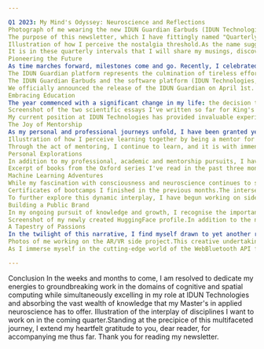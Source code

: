 ```yaml
---

Q1 2023: My Mind's Odyssey: Neuroscience and Reflections
Photograph of me wearing the new IDUN Guardian Earbuds (IDUN Technologies, 2023).As I recently celebrated my 25th birthday, I found myself contemplating the nature of time and its impact on my life. In the midst of this introspection, I was struck by the idea of starting a personal newsletter, a departure from my usual scientific and technical writings.
The purpose of this newsletter, which I have fittingly named "Quarterly Updates" or simply "News", is to provide a platform for me to share my thoughts, ideas, and life updates with family, friends, coworkers, and random people on the internet. This outlet offers me the freedom to write without the constraints of adhering to a rigid structure or providing extensive citations, allowing me to indulge in the ebb and flow of my thoughts.
Illustration of how I perceive the nostalgia threshold.As the name suggests, I intend to write and publish these updates every three months, a timeframe I find particularly significant. To me, this period represents a threshold beyond which the recent past begins to fade into the realm of nostalgia. This phenomenon manifests itself in various forms, from listening to a long-forgotten song to catching a whiff of a familiar scent or savouring a long-missed flavour.
It is in these quarterly intervals that I will share my musings, discoveries, and experiences, all the while embracing the unbridled freedom of expression that this format allows.
Pioneering the Future
As time marches forward, milestones come and go. Recently, I celebrated my 1.5-year workiversary with IDUN Technologies, a company at the forefront of cutting-edge brain-computer interfaces. Over the past year, we have diligently worked on our latest release: the IDUN Guardian platform.
The IDUN Guardian platform represents the culmination of tireless efforts to refine and advance our brain-sensing earbuds and accompanying software platform. Our new hardware version incorporates a host of improvements and an entirely new form factor, paving the way for groundbreaking applications in neuroscience, consumer health, and wellness. Meanwhile, our software platform has been meticulously crafted to enable bidirectional streaming, storage, and processing of neuronal data through the cloud.
The IDUN Guardian Earbuds and the software platform (IDUN Technologies, 2023).My involvement in the software development aspect of the project has been both challenging and rewarding. As with any great endeavour, the journey has been riddled with obstacles and opportunities for learning. Through overcoming these challenges, I have expanded my knowledge and honed my skills in full-stack software engineering, all while being part of a team striving to make a lasting impact on the world.
We officially announced the release of the IDUN Guardian on April 1st. The potential of this technology is immense, and only time will reveal the full extent of its impact. It is with great pride and gratitude that I find myself in the unique position of helping to shape the future with this pioneering technology.
Embracing Education
The year commenced with a significant change in my life: the decision to return to the world of academia after a six-month hiatus. Although my break from formal education was filled with immersive bootcamps in machine learning, I yearned for a deeper understanding of the intricate workings of the human mind. Thus, I embarked on an exciting new journey - pursuing a part-time online Master's in Applied Neuroscience at the prestigious King's College London.
Screenshot of the two scientific essays I've written so far for King's College.This new academic endeavour has allowed me to explore the captivating realms of neurobiology and cognitive psychology, which are integral to my long-term goal of working on whole-brain emulation and uploading consciousness to the internet. It may seem like an ambitious pursuit for someone unfamiliar with my aspirations. However, I firmly believe that acquiring a deep understanding of neuroscience, biology, psychology, and even philosophy is paramount to achieving these goals. The past three months have been nothing short of extraordinary as I have delved into two scientific essays covering various topics, from human brain organoids and animal models to attention and consciousness.
My current position at IDUN Technologies has provided invaluable experience, but it is the combination of this practical exposure and a strong foundation in neuroscience principles that will propel me forward in my quest to unravel the mysteries of human consciousness.
The Joy of Mentorship
As my personal and professional journeys unfold, I have been granted yet another rewarding opportunity: the role of an industry expert at the SAE Institute. Here, I have had the distinct pleasure of supporting three Bachelor's students in their thesis and final project endeavours. This experience has not only allowed me to share my accumulated knowledge but also to cultivate my teaching abilities and further refine my understanding of complex topics.
Illustration of how I perceive learning together by being a mentor for students.The process of mentoring these students has been both enlightening and enjoyable. In many ways, this mentorship role serves as a reminder of my own academic journey, providing me with a renewed sense of appreciation for the guidance and support I have received along the way.
Through the act of mentoring, I continue to learn, and it is with immense gratitude that I embrace this opportunity to give back to the next generation of aspiring scientists, engineers, and designers.
Personal Explorations
In addition to my professional, academic and mentorship pursuits, I have devoted much time to personal exploration, particularly delving into Oxford's "A Short Introduction" book series on mathematical neuroscience and consciousness. This intellectual journey has been captivating as I grapple with the profound questions surrounding the nature of consciousness and its implications for our understanding of reality.
Excerpt of books from the Oxford series I've read in the past three months.This fascination with consciousness and the desire to understand it from a theoretical standpoint are driving forces behind my ongoing studies in applied neuroscience and professional career in neurotechnology.
Machine Learning Adventures
While my fascination with consciousness and neuroscience continues to shape my academic journey, my passion for machine learning remains vital to my personal and professional growth. As mentioned, I completed bootcamps at Constructor Learning and Udacity in Applied Machine Learning and MLOps Engineering.
Certificates of bootcamps I finished in the previous months.The intersection of machine learning and neuroscience is a fertile ground for innovation and discovery. Thankfully, my work at IDUN Technologies enables me to maintain a strong connection with these subjects, as I am constantly exposed to projects involving neuronal data and the intricacies of the human mind. This unique vantage point allows me to apply my machine learning skills meaningfully and transformatively.
To further explore this dynamic interplay, I have begun working on side projects in the field of neuroinformatics, where my newfound machine learning expertise is being put to the test. Eager to expand my knowledge and refine my skills, I am committed to diving headfirst into these projects, maintaining the same drive and determination that have characterised my pursuits thus far.
Building a Public Brand
In my ongoing pursuit of knowledge and growth, I recognise the importance of building a public brand and sharing my journey with those who share similar interests and aspirations. The creation of this newsletter is a testament to that commitment, providing a platform through which I can document my progress and engage with others passionate about whole brain emulation, mind uploading, and the broader field of neurotechnology.
Screenshot of my newly created HuggingFace profile.In addition to the newsletter, I have strategically decided to establish a presence on various platforms tailored to the interests of the inquisitive minds who wish to accompany me on this remarkable adventure. Among these platforms, my account on HuggingFace stands out as a particularly notable addition. This online space is dedicated to showcasing my endeavours as a machine learning engineer, providing a transparent and accessible way for others to witness my growth and development within the field.
A Tapestry of Passions
In the twilight of this narrative, I find myself drawn to yet another realm of tiny exploration: the world of 3D programming and spatial computing. Despite the myriad pursuits that occupy my time, the allure of this fascinating domain has proven irresistible as I embark on a new side project with a dear friend. Together, we endeavour to create a small proof of concept for an augmented reality keyboard that adheres to the user's hand and boasts GPT-4 autocomplete functionality and an innovative design.
Photos of me working on the AR/VR side project.This creative undertaking has rekindled my passion for React-Three-Fiber and introduced me to a new physics engine, igniting my technical imagination and reaffirming my belief in the boundless potential of the web platform. The rapid advancements in 3D technology, generative AI, and client-side machine learning (e.g., WebGPU) serve as powerful reminders of the ever-evolving landscape that lies before us.
As I immerse myself in the cutting-edge world of the WebBluetooth API for IDUN Technologies and eagerly anticipate the release of Apple's mixed reality headset and Meta's Quest 3, I cannot help but ponder the future of spatial computing and IoT/edge AI. A harmonious blend of intelligent client-side applications, low-latency edge cloud streaming, and potent cloud-based GPUs may herald a new era of spatial and cognitive computing innovation.

---
```


Conclusion
In the weeks and months to come, I am resolved to dedicate my energies to groundbreaking work in the domains of cognitive and spatial computing while simultaneously excelling in my role at IDUN Technologies and absorbing the vast wealth of knowledge that my Master's in applied neuroscience has to offer.
Illustration of the interplay of disciplines I want to work on in the coming quarter.Standing at the precipice of this multifaceted journey, I extend my heartfelt gratitude to you, dear reader, for accompanying me thus far.
Thank you for reading my newsletter.
